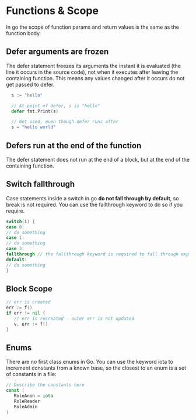 # Functions & Scope

In go the scope of function params and return values is the same as the function body.

## Defer arguments are frozen

The defer statement freezes its arguments the instant it is evaluated \(the line it occurs in the source code\), not when it executes after leaving the containing function. This means any values changed after it occurs do not get passed to defer.

```go
  s := "hello"

  // At point of defer, s is "hello"
  defer fmt.Print(s)

  // Not used, even though defer runs after
  s = "hello world"
```

## Defers run at the end of the function

The defer statement does not run at the end of a block, but at the end of the containing function.

## Switch fallthrough

Case statements inside a switch in go **do not fall through by default**, so break is not required. You can use the fallthrough keyword to do so if you require.

```go
switch(i) {
case 0:
// do something
case 1:
// do something
case 3:
fallthrough // the fallthrough keyword is required to fall through explicitly
default:
// do something
}
```

## Block Scope

```go
// err is created
err := f()
if err != nil {
   // err is recreated - outer err is not updated
   v, err := f()
}
```

## Enums

There are no first class enums in Go. You can use the keyword iota to increment constants from a known base, so the closest to an enum is a set of constants in a file:

```go
// Describe the constants here
const (
   RoleAnon = iota 
   RoleReader
   RoleAdmin
)
```



